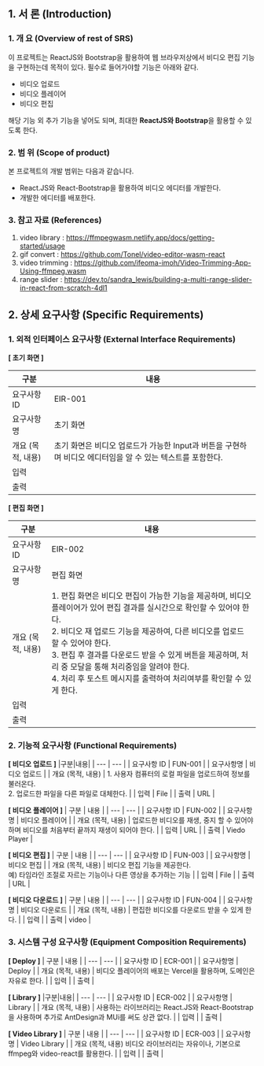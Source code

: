 ## 1. 서 론 (Introduction)
### 1. 개 요 (Overview of rest of SRS)
이 프로젝트는 ReactJS와 Bootstrap을 활용하여 웹 브라우저상에서 비디오 편집 기능을 구현하는데 목적이 있다. 필수로 들어가야할 기능은 아래와 같다.

- 비디오 업로드
- 비디오 플레이어
- 비디오 편집

해당 기능 외 추가 기능을 넣어도 되며, 최대한 **ReactJS와 Bootstrap**을 활용할 수 있도록 한다.

### 2. 범 위 (Scope of product)
본 프로젝트의 개발 범위는 다음과 같습니다.

- React.JS와 React-Bootstrap을 활용하여 비디오 에디터를 개발한다.
- 개발한 에디터를 배포한다.

### 3. 참고 자료 (References)
1. video library : https://ffmpegwasm.netlify.app/docs/getting-started/usage
2. gif convert : https://github.com/Tonel/video-editor-wasm-react
3. video trimming : https://github.com/ifeoma-imoh/Video-Trimming-App-Using-ffmpeg.wasm
4. range slider : https://dev.to/sandra_lewis/building-a-multi-range-slider-in-react-from-scratch-4dl1

## 2. 상세 요구사항 (Specific Requirements)
### 1. 외적 인터페이스 요구사항 (External Interface Requirements)
**[ 초기 화면 ]**

| 구분 | 내용 |
| --- | --- |
|요구사항 ID|EIR-001|
|요구사항명|초기 화면|
|개요 (목적, 내용) | 초기 화면은 비디오 업로드가 가능한 Input과 버튼을 구현하며 비디오 에디터임을 알 수 있는 텍스트를 포함한다.|
|입력|	
|출력|

**[ 편집 화면 ]**

| 구분 | 내용 |
| --- | --- |
|요구사항 ID|EIR-002|
|요구사항명|편집 화면|
|개요 (목적, 내용)| 1. 편집 화면은 비디오 편집이 가능한 기능을 제공하며, 비디오 플레이어가 있어 편집 결과를 실시간으로 확인할 수 있어야 한다. <br>2. 비디오 재 업로드 기능을 제공하여, 다른 비디오를 업로드 할 수 있어야 한다. <br>3. 편집 후 결과를 다운로드 받을 수 있게 버튼을 제공하며, 처리 중 모달을 통해 처리중임을 알려야 한다. <br>4. 처리 후 토스트 메시지를 출력하여 처리여부를 확인할 수 있게 한다. |
|입력|
|출력|

### 2. 기능적 요구사항 (Functional Requirements)

**[ 비디오 업로드 ]**
|구분|내용|
| --- | --- |
| 요구사항 ID | FUN-001 |
| 요구사항명 | 비디오 업로드 | 
| 개요 (목적, 내용) | 1. 사용자 컴퓨터의 로컬 파일을 업로드하여 정보를 불러온다. <br>2. 업로드한 파일을 다른 파일로 대체한다. |
| 입력 | File |
| 출력 | URL |

**[ 비디오 플레이어 ]**
| 구분 | 내용 |
| --- | --- |
| 요구사항 ID | FUN-002 |
| 요구사항명 | 비디오 플레이어 |
| 개요 (목적, 내용) | 업로드한 비디오를 재생, 중지 할 수 있어야 하며 비디오를 처음부터 끝까지 재생이 되어야 한다. |
| 입력 | URL |
| 출력 | Viedo Player |

**[ 비디오 편집 ]**
| 구분 | 내용 |
| --- | --- |
| 요구사항 ID | FUN-003 |
| 요구사항명 | 비디오 편집 | 
| 개요 (목적, 내용) | 비디오 편집 기능을 제공한다. <br>예) 타임라인 조절로 자르는 기능이나 다른 영상을 추가하는 기능 |
| 입력 | File |
| 출력 | URL |

**[ 비디오 다운로드 ]**
| 구분 | 내용 |
| --- | --- |
| 요구사항 ID | FUN-004 |
| 요구사항명 | 비디오 다운로드 |
| 개요 (목적, 내용) | 편집한 비디오를 다운로드 받을 수 있게 한다. |
| 입력 |
| 출력 | video |

### 3. 시스템 구성 요구사항 (Equipment Composition Requirements)

**[ Deploy ]**
| 구분 | 내용 |
| --- | --- |
| 요구사항 ID | ECR-001 |
| 요구사항명 | Deploy |
| 개요 (목적, 내용) | 비디오 플레이어의 배포는 Vercel을 활용하며, 도메인은 자유로 한다. |
| 입력 |
| 출력 |

**[ Library ]**
|구분|내용|
| --- | --- |
| 요구사항 ID | ECR-002 |
| 요구사항명 | Library |
| 개요 (목적, 내용) | 사용하는 라이브러리는 React.JS와 React-Bootstrap을 사용하며 추가로 AntDesign과 MUi를 써도 상관 없다. |
| 입력 |
| 출력 |

**[ Video Library ]**
| 구분 | 내용 |
| --- | --- |
| 요구사항 ID | ECR-003 |
| 요구사항명 | Video Library |
| 개요 (목적, 내용)	비디오 라이브러리는 자유이나, 기본으로 ffmpeg와 video-react를 활용한다. |
| 입력 |
| 출력 |